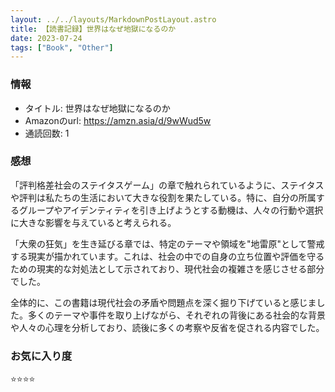 ```yaml
---
layout: ../../layouts/MarkdownPostLayout.astro
title: 【読書記録】世界はなぜ地獄になるのか
date: 2023-07-24
tags: ["Book", "Other"]
---
```


### 情報
- タイトル: 世界はなぜ地獄になるのか
- Amazonのurl: https://amzn.asia/d/9wWud5w
- 通読回数: 1

### 感想
「評判格差社会のステイタスゲーム」の章で触れられているように、ステイタスや評判は私たちの生活において大きな役割を果たしている。特に、自分の所属するグループやアイデンティティを引き上げようとする動機は、人々の行動や選択に大きな影響を与えていると考えられる。

「大衆の狂気」を生き延びる章では、特定のテーマや領域を"地雷原"として警戒する現実が描かれています。これは、社会の中での自身の立ち位置や評価を守るための現実的な対処法として示されており、現代社会の複雑さを感じさせる部分でした。

全体的に、この書籍は現代社会の矛盾や問題点を深く掘り下げていると感じました。多くのテーマや事件を取り上げながら、それぞれの背後にある社会的な背景や人々の心理を分析しており、読後に多くの考察や反省を促される内容でした。

### お気に入り度
⭐️⭐️⭐️⭐️
